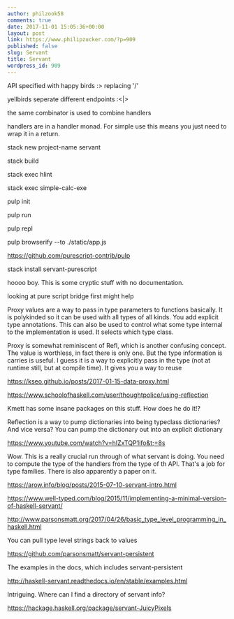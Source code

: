 ```yaml
---
author: philzook58
comments: true
date: 2017-11-01 15:05:36+00:00
layout: post
link: https://www.philipzucker.com/?p=909
published: false
slug: Servant
title: Servant
wordpress_id: 909
---
```


API specified with happy birds :> replacing '/'

yellbirds seperate different endpoints :<|>

the same combinator is used to combine handlers

handlers are in a handler monad. For simple use this means you just need to wrap it in a return.

stack new project-name servant

stack build

stack exec hlint

stack exec simple-calc-exe

pulp init

pulp run

pulp repl

pulp browserify --to ./static/app.js

https://github.com/purescript-contrib/pulp





stack install servant-purescript

hoooo boy. This is some cryptic stuff with no documentation.

looking at pure script bridge first might help



Proxy values are a way to pass in type parameters to functions basically. It is polykinded so it can be used with all types of all kinds. You add explicit type annotations. This can also be used to control what some type internal to the implementation is used. It selects which type class.

Proxy is somewhat reminiscent of Refl, which is another confusing concept. The value is worthless, in fact there is only one. But the type information is carries is useful. I guess it is a way to explicitly pass in the type (not at runtime still, but at compile time). It gives you a way to reuse

https://kseo.github.io/posts/2017-01-15-data-proxy.html

https://www.schoolofhaskell.com/user/thoughtpolice/using-reflection

Kmett has some insane packages on this stuff. How does he do it!?

Reflection is a way to pump dictionaries into being typeclass dictionaries? And vice versa? You can pump the dictionary out into an explicit dictionary

https://www.youtube.com/watch?v=hIZxTQP1ifo&t;=8s



Wow. This is a really crucial run through of what servant is doing. You need to compute the type of the handlers from the type of th API. That's a job for type families. There is also apparently a paper on it.

https://arow.info/blog/posts/2015-07-10-servant-intro.html

https://www.well-typed.com/blog/2015/11/implementing-a-minimal-version-of-haskell-servant/



http://www.parsonsmatt.org/2017/04/26/basic_type_level_programming_in_haskell.html

You can pull type level strings back to values



https://github.com/parsonsmatt/servant-persistent



The examples in the docs, which includes servant-persistent

http://haskell-servant.readthedocs.io/en/stable/examples.html



Intriguing. Where can I find a directory of servant info?

https://hackage.haskell.org/package/servant-JuicyPixels


